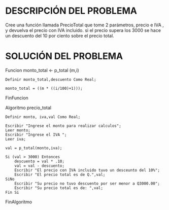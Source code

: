 # DESCRIPCIÓN DEL PROBLEMA

Cree una función llamada PrecioTotal que tome 2 parámetros, precio e IVA , y devuelva el precio con IVA incluido. si el precio supera los 3000 se hace un descuento del 10 por ciento sobre el precio total.


# SOLUCIÓN DEL PROBLEMA

Funcion monto_total <- p_total (m,i)

	Definir monto_total,descuento Como Real;

	monto_total = ((m * ((i/100)+1)));
	
FinFuncion

Algoritmo precio_total
	
	Definir monto, iva,val Como Real;
	
	Escribir "Ingrese el monto para realizar calculos";
	Leer monto;
	Escribir "Ingrese el IVA ";
	Leer iva;
	
	val = p_total(monto,iva);	
	
	Si (val > 3000) Entonces
		descuento = val * .10;
		val = val - descuento;
		Escribir "El precio con IVA incluido tuvo un desceunto del 10%";
		Escribir "El precio total es de Q.",val;
	SiNo
		Escribir "Su precio no tuvo descuento por ser menor a Q3000.00";
		Escribir "Su precio total es de: ",val;
	Fin Si
FinAlgoritmo